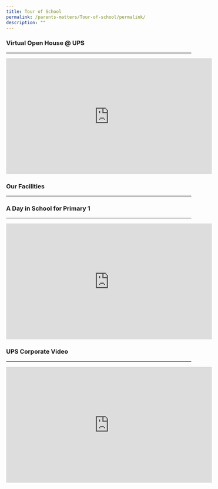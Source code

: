 ```yaml
---
title: Tour of School
permalink: /parents-matters/Tour-of-school/permalink/
description: ""
---
```

### **Virtual Open House @ UPS**
---
<iframe width="560" height="315" src="https://www.youtube.com/embed/debWqedr5Sg" title="YouTube video player" frameborder="0" allow="accelerometer; autoplay; clipboard-write; encrypted-media; gyroscope; picture-in-picture" allowfullscreen></iframe>

### **Our Facilities**
---
### **A Day in School for Primary 1**
---
<iframe width="560" height="315" src="https://www.youtube.com/embed/iJzH-OQAZL8" title="YouTube video player" frameborder="0" allow="accelerometer; autoplay; clipboard-write; encrypted-media; gyroscope; picture-in-picture" allowfullscreen></iframe>

### **UPS Corporate Video**
---
<iframe width="560" height="315" src="https://www.youtube.com/embed/tr4FSB9G0hs" title="YouTube video player" frameborder="0" allow="accelerometer; autoplay; clipboard-write; encrypted-media; gyroscope; picture-in-picture" allowfullscreen></iframe>
